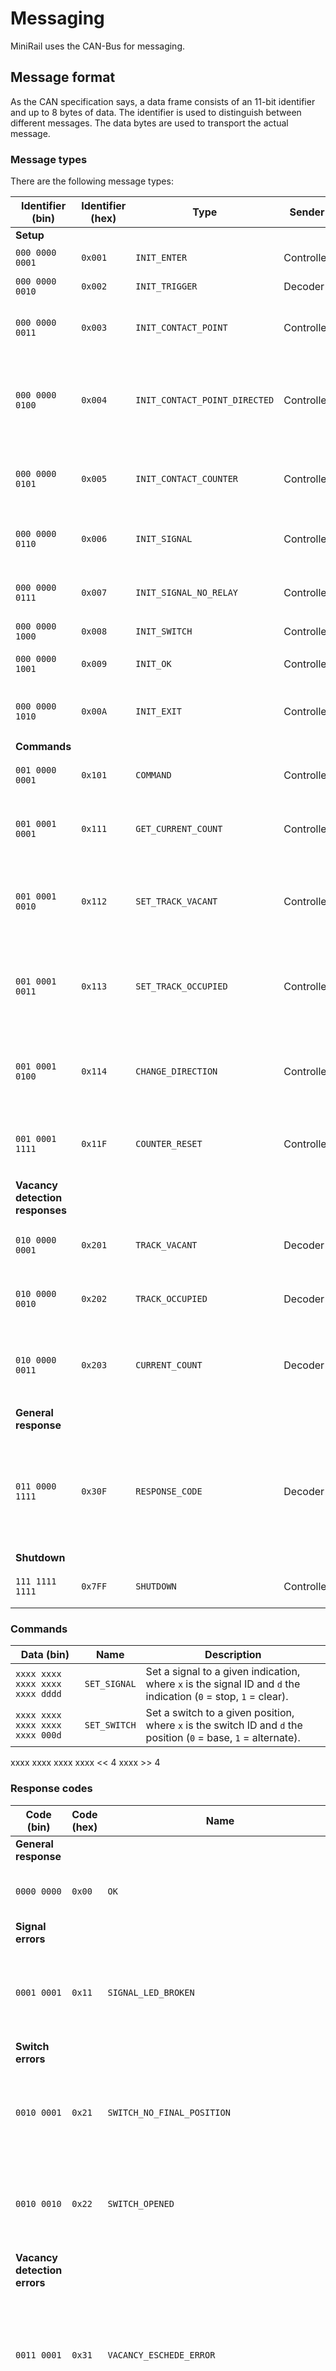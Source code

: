 # Messaging

MiniRail uses the CAN-Bus for messaging.

## Message format

As the CAN specification says, a data frame consists of an 11-bit identifier and
up to 8 bytes of data. The identifier is used to distinguish between different
messages. The data bytes are used to transport the actual message.

### Message types

There are the following message types:

| Identifier (bin)                | Identifier (hex) | Type                          | Sender     | Receiver     | Description                                                                                                                                 |
|---------------------------------|------------------|-------------------------------|------------|--------------|---------------------------------------------------------------------------------------------------------------------------------------------|
| **Setup**                       |                  |                               |            |              |                                                                                                                                             |
| `000 0000 0001`                 | `0x001`          | `INIT_ENTER`                  | Controller | All decoders | Announce enter of init phase.                                                                                                               |
| `000 0000 0010`                 | `0x002`          | `INIT_TRIGGER`                | Decoder    | Controller   | User pressed the hardware button.                                                                                                           |
| `000 0000 0011`                 | `0x003`          | `INIT_CONTACT_POINT`          | Controller | Decoder      | 20 bit for the contact point ID and 5 bit for the GPIO pin (2x).                                                                            |
| `000 0000 0100`                 | `0x004`          | `INIT_CONTACT_POINT_DIRECTED` | Controller | Decoder      | 20 bit for the directed contact point ID, 20 bit for the first contact point ID and 20 bit for the second contact point ID.                 |
| `000 0000 0101`                 | `0x005`          | `INIT_CONTACT_COUNTER`        | Controller | Decoder      | 20 bit for the contact counter ID and 20 bit for the directed contact point ID.                                                             |
| `000 0000 0110`                 | `0x006`          | `INIT_SIGNAL`                 | Controller | Decoder      | 20 bit for the signal ID and 5 bits for the relay GPIO pin (2x).                                                                            |
| `000 0000 0111`                 | `0x007`          | `INIT_SIGNAL_NO_RELAY`        | Controller | Decoder      | 20 bit for the signal ID and 10 bits for the LED GPIO pins (2x).                                                                            |
| `000 0000 1000`                 | `0x008`          | `INIT_SWITCH`                 | Controller | Decoder      |                                                                                                                                             |
| `000 0000 1001`                 | `0x009`          | `INIT_OK`                     | Controller | One decoder  | Init phase is finished for decoder.                                                                                                         |
| `000 0000 1010`                 | `0x00A`          | `INIT_EXIT`                   | Controller | All decoders | Announce that the init phase is done. Decoders now start working.                                                                           |
| **Commands**                    |                  |                               |            |              |                                                                                                                                             |
| `001 0000 0001`                 | `0x101`          | `COMMAND`                     | Controller | Decoder      | Set a signal or switch to specified indication/position.                                                                                    |
| `001 0001 0001`                 | `0x111`          | `GET_CURRENT_COUNT`           | Controller | Decoder      | Request the current count of a given contact counter. 20 bits for the counter ID.                                                           |
| `001 0001 0010`                 | `0x112`          | `SET_TRACK_VACANT`            | Controller | Decoder      | Instructs the vacancy detection to set a track section vacant. 20 bits for the counter ID.                                                  |
| `001 0001 0011`                 | `0x113`          | `SET_TRACK_OCCUPIED`          | Controller | Decoder      | Instructs the vacancy detection to set a track section occupied. 20 bits for the counter ID and 12 bits for the count.                      |
| `001 0001 0100`                 | `0x114`          | `CHANGE_DIRECTION`            | Controller | Decoder      | Instructs the vacancy detection to change the direction of a counter. 20 bits for the counter ID.                                           |
| `001 0001 1111`                 | `0x11F`          | `COUNTER_RESET`               | Controller | Decoder      | Instructs the vacancy detection to reset its counter. 20 bits for the counter ID.                                                           |
| **Vacancy detection responses** |                  |                               |            |              |                                                                                                                                             |
| `010 0000 0001`                 | `0x201`          | `TRACK_VACANT`                | Decoder    | Controller   | A track section has become vacant. 20 bit for the counter ID.                                                                               |
| `010 0000 0010`                 | `0x202`          | `TRACK_OCCUPIED`              | Decoder    | Controller   | A track section has become occupied. 20 bit for the counter ID.                                                                             |
| `010 0000 0011`                 | `0x203`          | `CURRENT_COUNT`               | Decoder    | Controller   | The current count of a given contact counter. 20 bits for the counter ID and 12 bits for the count.                                         |
| **General response**            |                  |                               |            |              |                                                                                                                                             |
| `011 0000 1111`                 | `0x30F`          | `RESPONSE_CODE`               | Decoder    | Controller   | Announce that a command has been executed successfully or could not be executed. 20 bit for the element ID and 8 bit for the response code. |
| **Shutdown**                    |                  |                               |            |              |                                                                                                                                             |
| `111 1111 1111`                 | `0x7FF`          | `SHUTDOWN`                    | Controller | All decoders | Instructs the decoders to shut down.                                                                                                        |

### Commands

| Data (bin)                      | Name         | Description                                                                                                       |
|---------------------------------|--------------|-------------------------------------------------------------------------------------------------------------------|
| `xxxx xxxx xxxx xxxx xxxx dddd` | `SET_SIGNAL` | Set a signal to a given indication, where `x` is the signal ID and `d` the indication (`0` = stop, `1` = clear).  |
| `xxxx xxxx xxxx xxxx xxxx 000d` | `SET_SWITCH` | Set a switch to a given position,  where `x` is the switch ID and `d` the position (`0` = base, `1` = alternate). |

xxxx xxxx
xxxx xxxx << 4
xxxx >> 4

### Response codes

| Code (bin)                   | Code (hex) | Name                                           | Description                                                                             |
|------------------------------|------------|------------------------------------------------|-----------------------------------------------------------------------------------------|
| **General response**         |            |                                                |                                                                                         |
| `0000 0000`                  | `0x00`     | `OK`                                           | No error. 20 bit for the element ID.                                                    |
| **Signal errors**            |            |                                                |                                                                                         |
| `0001 0001`                  | `0x11`     | `SIGNAL_LED_BROKEN`                            | A signal LED should turn on but does not. 20 bit for the signal ID.                     |
| **Switch errors**            |            |                                                |                                                                                         |
| `0010 0001`                  | `0x21`     | `SWITCH_NO_FINAL_POSITION`                     | A switch could not be changed to final position. 20 bit for the switch ID.              |
| `0010 0010`                  | `0x22`     | `SWITCH_OPENED`                                | A switch has been driven open by a train. 20 bits for the switch ID.                    |
| **Vacancy detection errors** |            |                                                |                                                                                         |
| `0011 0001`                  | `0x31`     | `VACANCY_ESCHEDE_ERROR`                        | A train wants to leave a switch in two different directions. 20 bit for the counter ID. |
| `0011 0010`                  | `0x32`     | `VACANCY_TRAINS_APPROACH`                      | Two trains approach each other on a single segment. 20 bit for the counter ID.          |
| `0011 0011`                  | `0x33`     | `VACANCY_CHANGE_DIRECTION_VACANT`              | There is no train in the section. 20 bit for the counter ID.                            |
| `0011 0100`                  | `0x34`     | `VACANCY_CHANGE_DIRECTION_NO_DIRECTION`        | There is no direction to change to. 20 bit for the counter ID.                          |
| `0011 0101`                  | `0x35`     | `VACANCY_CHANGE_DIRECTION_MULTIPLE_DIRECTIONS` | There are multiple directions to change to (switch). 20 bit for the counter ID.         |
| **General errors**           |            |                                                |                                                                                         |
| `1111 1111`                  | `0xFF`     | `INTERNAL_ERROR`                               | An error that cannot be further specified.                                              |
